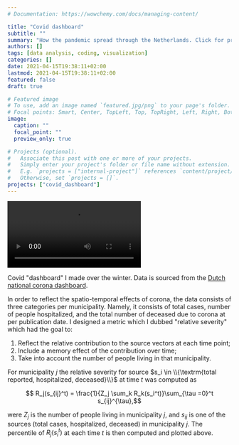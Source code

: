 ```yaml
---
# Documentation: https://wowchemy.com/docs/managing-content/

title: "Covid dashboard"
subtitle: ""
summary: "How the pandemic spread through the Netherlands. Click for pretty animations!"
authors: []
tags: [data analysis, coding, visualization]
categories: []
date: 2021-04-15T19:38:11+02:00
lastmod: 2021-04-15T19:38:11+02:00
featured: false
draft: true

# Featured image
# To use, add an image named `featured.jpg/png` to your page's folder.
# Focal points: Smart, Center, TopLeft, Top, TopRight, Left, Right, BottomLeft, Bottom, BottomRight.
image:
  caption: ""
  focal_point: ""
  preview_only: true

# Projects (optional).
#   Associate this post with one or more of your projects.
#   Simply enter your project's folder or file name without extension.
#   E.g. `projects = ["internal-project"]` references `content/project/deep-learning/index.md`.
#   Otherwise, set `projects = []`.
projects: ["covid_dashboard"]
---
```


<video playsinline autoplay controls mute loop>
 <source src = "covid_anim.webm" type = "video/webm">
 <source src = "test.mp4" type = "video/mp4">
</video>

Covid "dashboard" I made over the winter. Data is sourced from the [Dutch national corona dashboard](https://coronadashboard.rijksoverheid.nl/).

In order to reflect the spatio-temporal effects of corona, the data consists of three categories per municipality. Namely, it consists of total cases, number of people hospitalized, and the total number of deceased due to corona at per publication date. I designed a metric which I dubbed "relative severity" which had the goal to:

1. Reflect the relative contribution to the source vectors at each time point;
2. Include a memory effect of the contribution over time;
3. Take into account the number of people living in that municipality.

For municipality $j$ the  relative severity for source $s_i \in \\{\textrm{total reported, hospitalized, deceased}\\}$ at time $t$  was computed as

$$ R_j(s_{ij}^t) = \frac{1}{Z_j \sum_k R_k(s_i^t)}\sum_{\tau =0}^t s_{ij}^{\tau},$$

were $Z_j$ is the number of people living in municipality $j$, and $s_{ij}$ is one of the sources (total cases, hospitalized, deceased) in municipality $j$.
The percentile of $R_j(s_i^t)$ at each time $t$ is then computed and plotted above. 

 



